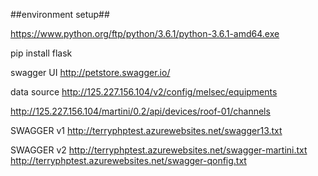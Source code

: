 ##environment setup##

https://www.python.org/ftp/python/3.6.1/python-3.6.1-amd64.exe

pip install flask

swagger UI
http://petstore.swagger.io/

data source
http://125.227.156.104/v2/config/melsec/equipments

http://125.227.156.104/martini/0.2/api/devices/roof-01/channels

SWAGGER v1
http://terryphptest.azurewebsites.net/swagger13.txt

SWAGGER v2
http://terryphptest.azurewebsites.net/swagger-martini.txt
http://terryphptest.azurewebsites.net/swagger-qonfig.txt